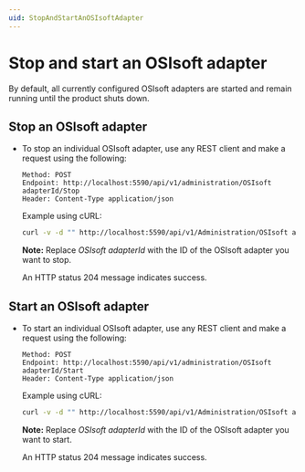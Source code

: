 ```yaml
---
uid: StopAndStartAnOSIsoftAdapter
---
```


# Stop and start an OSIsoft adapter

By default, all currently configured OSIsoft adapters are started and remain running until the product shuts down.

## Stop an OSIsoft adapter

- To stop an individual OSIsoft adapter, use any REST client and make a request using the following:

    ```http
    Method: POST
    Endpoint: http://localhost:5590/api/v1/administration/OSIsoft adapterId/Stop
    Header: Content-Type application/json
    ```

    Example using cURL:

    ```bash
    curl -v -d "" http://localhost:5590/api/v1/Administration/OSIsoft adapterId/Stop
    ```

    **Note:** Replace _OSIsoft adapterId_ with the ID of the OSIsoft adapter you want to stop.

    An HTTP status 204 message indicates success.

## Start an OSIsoft adapter

- To start an individual OSIsoft adapter, use any REST client and make a request using the following:

    ```http
    Method: POST
    Endpoint: http://localhost:5590/api/v1/administration/OSIsoft adapterId/Start
    Header: Content-Type application/json
    ```

    Example using cURL:

    ```bash
    curl -v -d "" http://localhost:5590/api/v1/Administration/OSIsoft adapterId/Start
    ```

    **Note:** Replace _OSIsoft adapterId_ with the ID of the OSIsoft adapter you want to start.

    An HTTP status 204 message indicates success.
